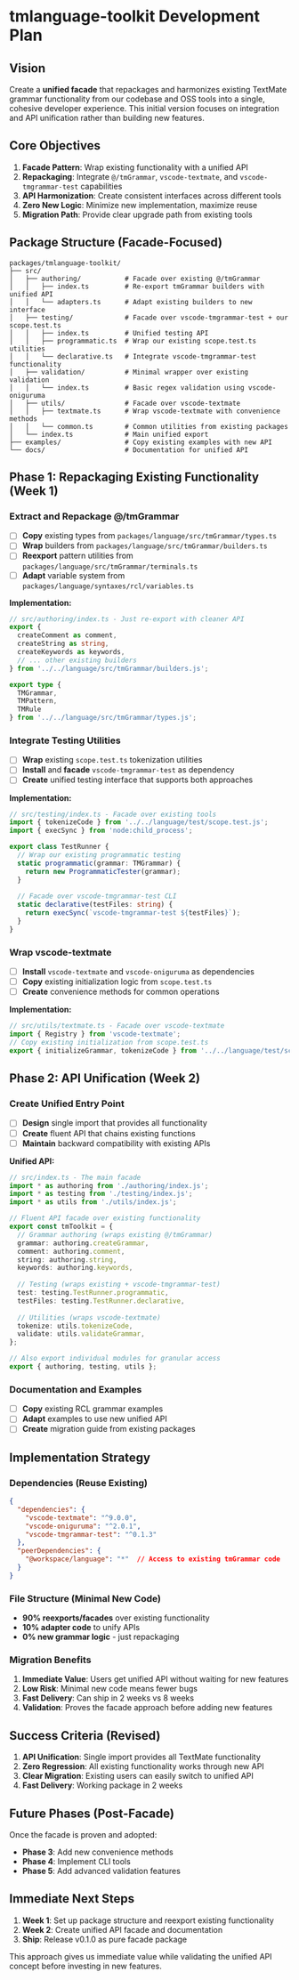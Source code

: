 # tmlanguage-toolkit Development Plan

## Vision

Create a **unified facade** that repackages and harmonizes existing TextMate grammar functionality from our codebase and OSS tools into a single, cohesive developer experience. This initial version focuses on integration and API unification rather than building new features.

## Core Objectives

1. **Facade Pattern**: Wrap existing functionality with a unified API
2. **Repackaging**: Integrate `@/tmGrammar`, `vscode-textmate`, and `vscode-tmgrammar-test` capabilities
3. **API Harmonization**: Create consistent interfaces across different tools
4. **Zero New Logic**: Minimize new implementation, maximize reuse
5. **Migration Path**: Provide clear upgrade path from existing tools

## Package Structure (Facade-Focused)

```
packages/tmlanguage-toolkit/
├── src/
│   ├── authoring/           # Facade over existing @/tmGrammar
│   │   ├── index.ts         # Re-export tmGrammar builders with unified API
│   │   └── adapters.ts      # Adapt existing builders to new interface
│   ├── testing/             # Facade over vscode-tmgrammar-test + our scope.test.ts
│   │   ├── index.ts         # Unified testing API
│   │   ├── programmatic.ts  # Wrap our existing scope.test.ts utilities
│   │   └── declarative.ts   # Integrate vscode-tmgrammar-test functionality
│   ├── validation/          # Minimal wrapper over existing validation
│   │   └── index.ts         # Basic regex validation using vscode-oniguruma
│   ├── utils/               # Facade over vscode-textmate
│   │   ├── textmate.ts      # Wrap vscode-textmate with convenience methods
│   │   └── common.ts        # Common utilities from existing packages
│   └── index.ts             # Main unified export
├── examples/                # Copy existing examples with new API
└── docs/                    # Documentation for unified API
```

## Phase 1: Repackaging Existing Functionality (Week 1)

### Extract and Repackage @/tmGrammar
- [ ] **Copy** existing types from `packages/language/src/tmGrammar/types.ts`
- [ ] **Wrap** builders from `packages/language/src/tmGrammar/builders.ts`
- [ ] **Reexport** pattern utilities from `packages/language/src/tmGrammar/terminals.ts`
- [ ] **Adapt** variable system from `packages/language/syntaxes/rcl/variables.ts`

**Implementation:**
```typescript
// src/authoring/index.ts - Just re-export with cleaner API
export { 
  createComment as comment,
  createString as string,
  createKeywords as keywords,
  // ... other existing builders
} from '../../language/src/tmGrammar/builders.js';

export type {
  TMGrammar,
  TMPattern,
  TMRule
} from '../../language/src/tmGrammar/types.js';
```

### Integrate Testing Utilities
- [ ] **Wrap** existing `scope.test.ts` tokenization utilities
- [ ] **Install** and **facade** `vscode-tmgrammar-test` as dependency
- [ ] **Create** unified testing interface that supports both approaches

**Implementation:**
```typescript
// src/testing/index.ts - Facade over existing tools
import { tokenizeCode } from '../../language/test/scope.test.js';
import { execSync } from 'node:child_process';

export class TestRunner {
  // Wrap our existing programmatic testing
  static programmatic(grammar: TMGrammar) {
    return new ProgrammaticTester(grammar);
  }
  
  // Facade over vscode-tmgrammar-test CLI
  static declarative(testFiles: string) {
    return execSync(`vscode-tmgrammar-test ${testFiles}`);
  }
}
```

### Wrap vscode-textmate
- [ ] **Install** `vscode-textmate` and `vscode-oniguruma` as dependencies
- [ ] **Copy** existing initialization logic from `scope.test.ts`
- [ ] **Create** convenience methods for common operations

**Implementation:**
```typescript
// src/utils/textmate.ts - Facade over vscode-textmate
import { Registry } from 'vscode-textmate';
// Copy existing initialization from scope.test.ts
export { initializeGrammar, tokenizeCode } from '../../language/test/scope.test.js';
```

## Phase 2: API Unification (Week 2)

### Create Unified Entry Point
- [ ] **Design** single import that provides all functionality
- [ ] **Create** fluent API that chains existing functions
- [ ] **Maintain** backward compatibility with existing APIs

**Unified API:**
```typescript
// src/index.ts - The main facade
import * as authoring from './authoring/index.js';
import * as testing from './testing/index.js';
import * as utils from './utils/index.js';

// Fluent API facade over existing functionality
export const tmToolkit = {
  // Grammar authoring (wraps existing @/tmGrammar)
  grammar: authoring.createGrammar,
  comment: authoring.comment,
  string: authoring.string,
  keywords: authoring.keywords,
  
  // Testing (wraps existing + vscode-tmgrammar-test)
  test: testing.TestRunner.programmatic,
  testFiles: testing.TestRunner.declarative,
  
  // Utilities (wraps vscode-textmate)
  tokenize: utils.tokenizeCode,
  validate: utils.validateGrammar,
};

// Also export individual modules for granular access
export { authoring, testing, utils };
```

### Documentation and Examples
- [ ] **Copy** existing RCL grammar examples
- [ ] **Adapt** examples to use new unified API
- [ ] **Create** migration guide from existing packages

## Implementation Strategy

### Dependencies (Reuse Existing)
```json
{
  "dependencies": {
    "vscode-textmate": "^9.0.0",
    "vscode-oniguruma": "^2.0.1",
    "vscode-tmgrammar-test": "^0.1.3"
  },
  "peerDependencies": {
    "@workspace/language": "*"  // Access to existing tmGrammar code
  }
}
```

### File Structure (Minimal New Code)
- **90% reexports/facades** over existing functionality
- **10% adapter code** to unify APIs
- **0% new grammar logic** - just repackaging

### Migration Benefits
1. **Immediate Value**: Users get unified API without waiting for new features
2. **Low Risk**: Minimal new code means fewer bugs
3. **Fast Delivery**: Can ship in 2 weeks vs 8 weeks
4. **Validation**: Proves the facade approach before adding new features

## Success Criteria (Revised)

1. **API Unification**: Single import provides all TextMate functionality
2. **Zero Regression**: All existing functionality works through new API
3. **Clear Migration**: Existing users can easily switch to unified API
4. **Fast Delivery**: Working package in 2 weeks

## Future Phases (Post-Facade)

Once the facade is proven and adopted:
- **Phase 3**: Add new convenience methods
- **Phase 4**: Implement CLI tools
- **Phase 5**: Add advanced validation features

## Immediate Next Steps

1. **Week 1**: Set up package structure and reexport existing functionality
2. **Week 2**: Create unified API facade and documentation
3. **Ship**: Release v0.1.0 as pure facade package

This approach gives us immediate value while validating the unified API concept before investing in new features.
